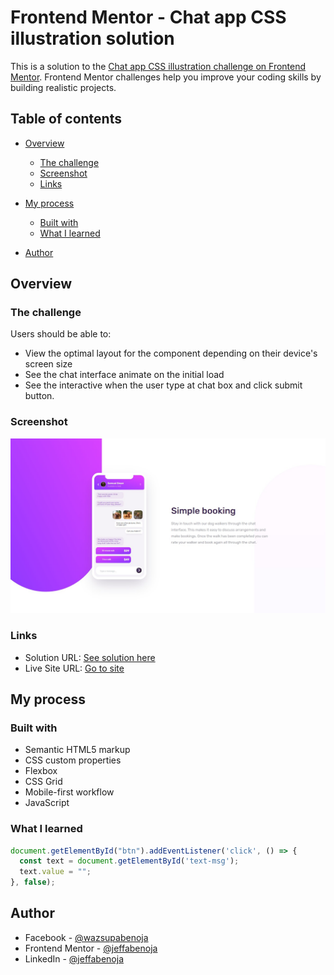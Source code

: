 # Frontend Mentor - Chat app CSS illustration solution

This is a solution to the [Chat app CSS illustration challenge on Frontend Mentor](https://www.frontendmentor.io/challenges/chat-app-css-illustration-O5auMkFqY). Frontend Mentor challenges help you improve your coding skills by building realistic projects. 

## Table of contents

- [Overview](#overview)
  - [The challenge](#the-challenge)
  - [Screenshot](#screenshot)
  - [Links](#links)
- [My process](#my-process)
  - [Built with](#built-with)
  - [What I learned](#what-i-learned)

- [Author](#author)

## Overview

### The challenge

Users should be able to:

- View the optimal layout for the component depending on their device's screen size
- See the chat interface animate on the initial load
- See the interactive when the user type at chat box and click submit button.

### Screenshot

![](./images/Screenshot.jpg)

### Links

- Solution URL: [See solution here](https://github.com/jeffabenoja/Chat-App-CSS-Ilustration.git)
- Live Site URL: [Go to site](https://jeffabenoja.github.io/Chat-App-CSS-Ilustration/)

## My process

### Built with

- Semantic HTML5 markup
- CSS custom properties
- Flexbox
- CSS Grid
- Mobile-first workflow
- JavaScript

### What I learned

```js
document.getElementById("btn").addEventListener('click', () => {
  const text = document.getElementById('text-msg');
  text.value = "";
}, false);
```

## Author

- Facebook - [@wazsupabenoja](https://www.facebook.com/wazsupabenoja)
- Frontend Mentor - [@jeffabenoja](https://www.frontendmentor.io/profile/jeffabenoja)
- LinkedIn - [@jeffabenoja](https://www.linkedin.com/in/jeffabenoja/)

